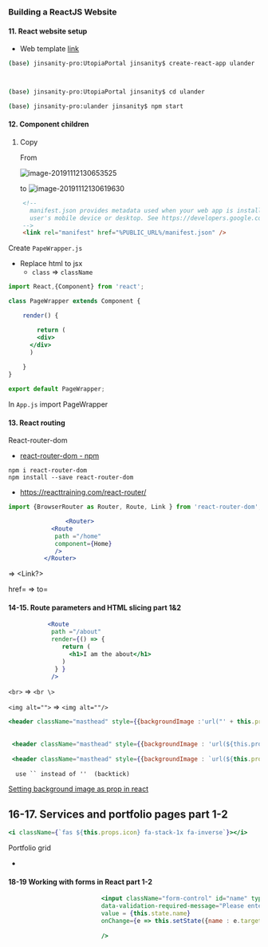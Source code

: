 ###   Building a ReactJS Website

#### 11. React website setup

* Web template [link](https://startbootstrap.com/themes/agency/)

```bash
(base) jinsanity-pro:UtopiaPortal jinsanity$ create-react-app ulander



(base) jinsanity-pro:UtopiaPortal jinsanity$ cd ulander

(base) jinsanity-pro:ulander jinsanity$ npm start
```

#### 12. Component children

1. Copy 

   From 

   ![image-20191112130653525](https://tva1.sinaimg.cn/large/006y8mN6gy1g8vum237pbj30j80aitav.jpg)

   to  ![image-20191112130619630](https://tva1.sinaimg.cn/large/006y8mN6gy1g8vull1fh7j30jk0ae0up.jpg)



```html
    <!--
      manifest.json provides metadata used when your web app is installed on a
      user's mobile device or desktop. See https://developers.google.com/web/fundamentals/web-app-manifest/
    -->
    <link rel="manifest" href="%PUBLIC_URL%/manifest.json" />
```





Create `PapeWrapper.js`

* Replace html to jsx 
  * `class`  => `className` 

```jsx
import React,{Component} from 'react';

class PageWrapper extends Component {

    render() {

        return (       
        <div>
      </div>
      )
 
    }
}

export default PageWrapper;
```



In `App.js` import  PageWrapper 





#### 13. React routing

React-router-dom

* [react-router-dom - npm](https://www.npmjs.com/package/react-router-dom) 

```
npm i react-router-dom
npm install --save react-router-dom
```

* https://reacttraining.com/react-router/



```jsx
import {BrowserRouter as Router, Route, Link } from 'react-router-dom';       

				<Router>
            <Route
             path ="/home"
             component={Home}
             />
          </Router>
```

<a> =>  <Link?>

href= => to=



#### 14-15. Route parameters and HTML slicing part 1&2

 ```jsx
            <Route
             path ="/about"
             render={() => {
                return (
                  <h1>I am the about</h1>
                ) 
              } }
             />
 ```





`<br>` => `<br \>`

`<img alt="">` =>  `<img alt=""/>`



```jsx
<header className="masthead" style={{backgroundImage :'url("' + this.props.image + '")'}}>
  
  
 <header className="masthead" style={{backgroundImage : 'url(${this.props.image})'} }>
   
 <header className="masthead" style={{backgroundImage : `url(${this.props.image})` }}>
   
  use `` instead of ''  (backtick)
```

[Setting background image as prop in react](https://stackoverflow.com/questions/49740341/setting-background-image-as-prop-in-react) 





## 16-17. Services and portfolio pages part 1-2

```jsx
<i className={`fas ${this.props.icon} fa-stack-1x fa-inverse`}></i>
```



Portfolio grid

* 





#### 18-19 Working with forms in React part 1-2

```jsx
                          <input className="form-control" id="name" type="text" placeholder="Your Name *" required="required" 
                          data-validation-required-message="Please enter your name."
                          value = {this.state.name}
                          onChange={e => this.setState({name : e.target.value })}
                          
                          />
```

